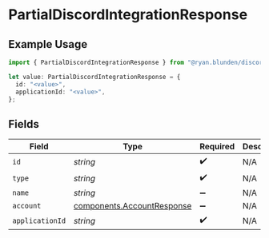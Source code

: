 # PartialDiscordIntegrationResponse

## Example Usage

```typescript
import { PartialDiscordIntegrationResponse } from "@ryan.blunden/discord-sdk/models/components";

let value: PartialDiscordIntegrationResponse = {
  id: "<value>",
  applicationId: "<value>",
};
```

## Fields

| Field                                                                    | Type                                                                     | Required                                                                 | Description                                                              |
| ------------------------------------------------------------------------ | ------------------------------------------------------------------------ | ------------------------------------------------------------------------ | ------------------------------------------------------------------------ |
| `id`                                                                     | *string*                                                                 | :heavy_check_mark:                                                       | N/A                                                                      |
| `type`                                                                   | *string*                                                                 | :heavy_check_mark:                                                       | N/A                                                                      |
| `name`                                                                   | *string*                                                                 | :heavy_minus_sign:                                                       | N/A                                                                      |
| `account`                                                                | [components.AccountResponse](../../models/components/accountresponse.md) | :heavy_minus_sign:                                                       | N/A                                                                      |
| `applicationId`                                                          | *string*                                                                 | :heavy_check_mark:                                                       | N/A                                                                      |